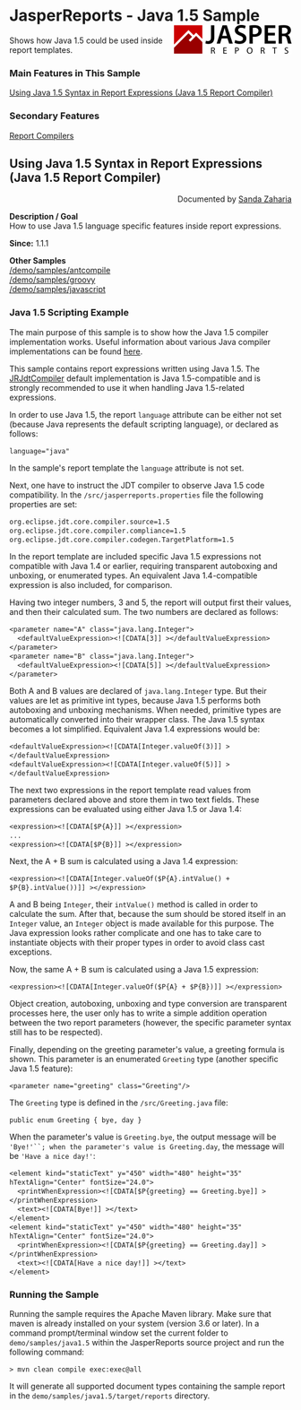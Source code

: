 
# JasperReports - Java 1.5 Sample <img src="../../resources/jasperreports.svg" alt="JasperReports logo" align="right"/>

Shows how Java 1.5 could be used inside report templates.

### Main Features in This Sample

[Using Java 1.5 Syntax in Report Expressions (Java 1.5 Report Compiler)](#java1.5)

### Secondary Features

[Report Compilers](../groovy/README.md#reportcompilers)

## <a name='java1.5'>Using</a> Java 1.5 Syntax in Report Expressions (Java 1.5 Report Compiler)
<div align="right">Documented by <a href='mailto:shertage@users.sourceforge.net'>Sanda Zaharia</a></div>

**Description / Goal**\
How to use Java 1.5 language specific features inside report expressions.

**Since:** 1.1.1

**Other Samples**\
[/demo/samples/antcompile](../antcompile/README.md)\
[/demo/samples/groovy](../groovy/README.md)\
[/demo/samples/javascript](../javascript/README.md)

### Java 1.5 Scripting Example

The main purpose of this sample is to show how the Java 1.5 compiler implementation works. Useful information about various Java compiler implementations can be found [here](../groovy/README.md#javaCompilers).

This sample contains report expressions written using Java 1.5. The [JRJdtCompiler](https://jasperreports.sourceforge.net/api/net/sf/jasperreports/jdt/JRJdtCompiler.html) default implementation is Java 1.5-compatible and is strongly recommended to use it when handling Java 1.5-related expressions.

In order to use Java 1.5, the report `language` attribute can be either not set (because Java represents the default scripting language), or declared as follows:

```
language="java"
```

In the sample's report template the `language` attribute is not set.

Next, one have to instruct the JDT compiler to observe Java 1.5 code compatibility. In the `/src/jasperreports.properties` file the following properties are set:

```
org.eclipse.jdt.core.compiler.source=1.5
org.eclipse.jdt.core.compiler.compliance=1.5
org.eclipse.jdt.core.compiler.codegen.TargetPlatform=1.5
```

In the report template are included specific Java 1.5 expressions not compatible with Java 1.4 or earlier, requiring transparent autoboxing and unboxing, or enumerated types. An equivalent Java 1.4-compatible expression is also included, for comparison.

Having two integer numbers, 3 and 5, the report will output first their values, and then their calculated sum. The two numbers are declared as follows:

```
<parameter name="A" class="java.lang.Integer">
  <defaultValueExpression><![CDATA[3]] ></defaultValueExpression>
</parameter>
<parameter name="B" class="java.lang.Integer">
  <defaultValueExpression><![CDATA[5]] ></defaultValueExpression>
</parameter>
```

Both A and B values are declared of `java.lang.Integer` type. But their values are let as primitive int types, because Java 1.5 performs both autoboxing and unboxing mechanisms. When needed, primitive types are automatically converted into their wrapper class. The Java 1.5 syntax becomes a lot simplified. Equivalent Java 1.4 expressions would be:

```
<defaultValueExpression><![CDATA[Integer.valueOf(3)]] ></defaultValueExpression>
<defaultValueExpression><![CDATA[Integer.valueOf(5)]] ></defaultValueExpression>
```

The next two expressions in the report template read values from parameters declared above and store them in two text fields. These expressions can be evaluated using either Java 1.5 or Java 1.4:

```
<expression><![CDATA[$P{A}]] ></expression>
...
<expression><![CDATA[$P{B}]] ></expression>
```

Next, the A + B sum is calculated using a Java 1.4 expression:

```
<expression><![CDATA[Integer.valueOf($P{A}.intValue() + $P{B}.intValue())]] ></expression>
```

A and B being `Integer`, their `intValue()` method is called in order to calculate the sum. After that, because the sum should be stored itself in an `Integer` value, an `Integer` object is made available for this purpose. The Java expression looks rather complicate and one has to take care to instantiate objects with their proper types in order to avoid class cast exceptions.

Now, the same A + B sum is calculated using a Java 1.5 expression:

```
<expression><![CDATA[Integer.valueOf($P{A} + $P{B})]] ></expression>
```

Object creation, autoboxing, unboxing and type conversion are transparent processes here, the user only has to write a simple addition operation between the two report parameters (however, the specific parameter syntax still has to be respected).

Finally, depending on the greeting parameter's value, a greeting formula is shown. This parameter is an enumerated `Greeting` type (another specific Java 1.5 feature):

```
<parameter name="greeting" class="Greeting"/>
```
The `Greeting` type is defined in the `/src/Greeting.java` file:
```
public enum Greeting { bye, day }
```

When the parameter's value is `Greeting.bye`, the output message will be `'Bye!'``; when the parameter's value is Greeting.day`, the message will be `'Have a nice day!'`:

```
<element kind="staticText" y="450" width="480" height="35" hTextAlign="Center" fontSize="24.0">
  <printWhenExpression><![CDATA[$P{greeting} == Greeting.bye]] ></printWhenExpression>
  <text><![CDATA[Bye!]] ></text>
</element>
<element kind="staticText" y="450" width="480" height="35" hTextAlign="Center" fontSize="24.0">
  <printWhenExpression><![CDATA[$P{greeting} == Greeting.day]] ></printWhenExpression>
  <text><![CDATA[Have a nice day!]] ></text>
</element>
```

### Running the Sample

Running the sample requires the Apache Maven library. Make sure that maven is already installed on your system (version 3.6 or later).
In a command prompt/terminal window set the current folder to `demo/samples/java1.5` within the JasperReports source project and run the following command:

```
> mvn clean compile exec:exec@all
```

It will generate all supported document types containing the sample report in the `demo/samples/java1.5/target/reports` directory.
